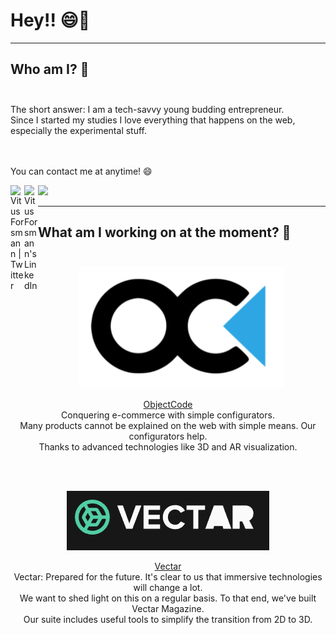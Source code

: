 # Hey!! 😄👋

<hr>
<h2>Who am I? 💬<br></br></h2>
<div>The short answer: I am a tech-savvy young budding entrepreneur.</div>
<div>Since I started my studies I love everything that happens on the web, especially the experimental stuff. </div>
<br></br>
<p>You can contact me at anytime! 😄 </p>
<a href="https://twitter.com/VitusForsmann">
  <img align="left" alt="Vitus Forsmann | Twitter" width="22px" src="https://raw.githubusercontent.com/peterthehan/peterthehan/master/assets/twitter.svg" />
</a>
<a href="https://www.linkedin.com/in/vitus-forsmann-594803151/">
  <img align="left" alt="Vitus Forsmann's LinkedIn" width="22px" src="https://raw.githubusercontent.com/peterthehan/peterthehan/master/assets/linkedin.svg" />
</a>

![](https://visitor-badge.glitch.me/badge?page_id=vforsmann.vforsmann)
<hr>
<h2>What am I working on at the moment? 🌱<br></br></h2>


<p align="center">
 <a about="_blank" href="https://www.objectcode.de/">  
   <img src="https://github.com/VForsmann/VForsmann/blob/main/OC.PNG?raw=true" alt="ObjectCode-Logo"/>
 </a>
</p>

<div align="center">
  <a about="_blank" href="https://www.objectcode.de/">ObjectCode</a>
  <div>Conquering e-commerce with simple configurators.</div>
  <div>Many products cannot be explained on the web with simple means. Our configurators help. </div>
  <div>Thanks to advanced technologies like 3D and AR visualization. </div>
</div>

<br></br>

<p align="center">
 <a about="_blank" href="https://www.vectar.tech/">  
  <img src="https://github.com/VForsmann/VForsmann/blob/main/vectar.PNG?raw=true" alt="ObjectCode-Logo"/>
 </a>
</p>

<div align="center">
  <a about="_blank" href="https://www.vectar.tech/">Vectar</a>
  <div>Vectar: Prepared for the future. It's clear to us that immersive technologies will change a lot.</div>
  <div> We want to shed light on this on a regular basis. To that end, we've built Vectar Magazine. </div>
  <div>Our suite includes useful tools to simplify the transition from 2D to 3D.</div>
</div>
